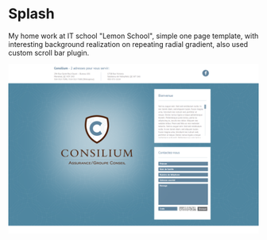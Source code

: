 # Splash
My home work at IT school "Lemon School", simple one page template, with interesting background realization on repeating radial gradient, also used custom scroll bar plugin.

![Screenshot](/images/screenshot.png?raw=true)
